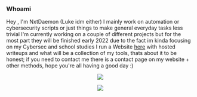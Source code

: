 ### Whoami

Hey , I'm NxtDaemon (Luke idm either) I mainly work on automation or cybersecurity scripts or just things to make general everyday tasks less trivial
I'm currently working on a couple of different projects but for the most part they will be finished early 2022 due to the fact im kinda focusing on my Cybersec and school studies 
I run a Website [here](https://www.nxtdaemon.xyz) with hosted writeups and what will be a collection of my tools, thats about it to be honest; if you need to contact me there is a contact page on my website + other methods, hope you're all having a good day :)

<div>
    <p align="center" color=#c36587 background-color=#332e39">
  <img align="center" src="https://github-readme-stats.vercel.app/api?username=nxtdaemon&count_private=true&show_icons=true&theme=dark" />
<br>
  <p align="center" color=#c36587 background-color=#332e39">
  <img align="center" src="https://github-readme-stats.vercel.app/api/top-langs/?username=NxtDaemon&layout=compact&count_private=true&show_icons=true&theme=dark" />
</div>


